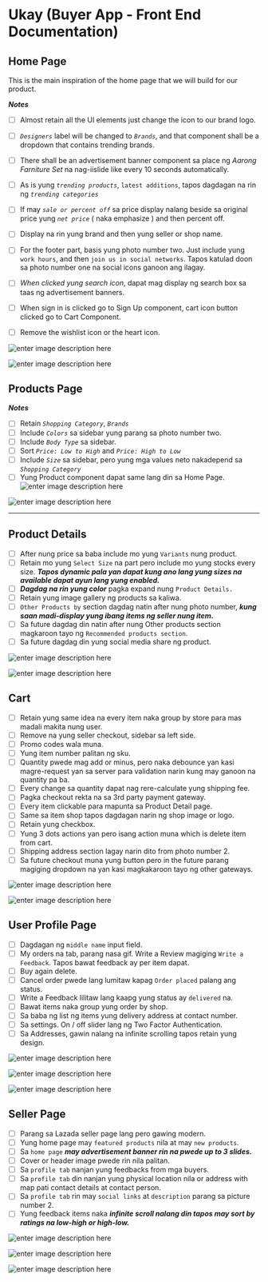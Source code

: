 # Ukay (Buyer App - Front End Documentation)


## Home Page

This is the main inspiration of the home page that we will build for our product.

***Notes***

 - [ ] Almost retain all the UI elements just change the icon to our brand logo.
 - [ ]  *`Designers`* label will be changed to *`Brands`*, and that component shall be a dropdown that contains trending brands.
 - [ ]  There shall be an advertisement banner component sa place ng *Aarong Farniture Set* na nag-iislide like every 10 seconds automatically.
 - [ ]  As is yung *`trending products`*,  `latest additions`, tapos dagdagan na rin ng *`trending categories`*
 - [ ]  If may *`sale or percent off`* sa price display nalang beside sa original price yung *`net price`* ( naka emphasize ) and then percent off.
 - [ ]  Display na rin yung brand and then yung seller or shop name.
 - [ ]  For the footer part, basis yung photo number two. Just include yung `work hours`, and then `join us in social networks`. Tapos katulad doon sa photo number one na social icons ganoon ang ilagay.
 - [ ]  *When clicked yung search icon*, dapat mag display ng search box sa taas ng advertisement banners.
 - [ ]  When sign in is clicked go to Sign Up component, cart icon button clicked go to Cart Component.
 - [ ]  Remove the wishlist icon or the heart icon.


![enter image description here](https://cdn.dribbble.com/users/641906/screenshots/6279620/preview2.png)

![enter image description here](https://cdn.dribbble.com/users/2446071/screenshots/13893056/media/6c4483b6765ba17203cefd3d433c35d3.png)


## Products Page

***Notes***
 - [ ] Retain *`Shopping Category`*, *`Brands`*
 - [ ] Include *`Colors`* sa sidebar yung parang sa photo number two.
 - [ ] Include *`Body Type`* sa sidebar.
 - [ ] Sort *`Price: Low to High`* and *`Price: High to Low`*
 - [ ] Include *`Size`* sa sidebar, pero yung mga values neto nakadepend sa *`Shopping Category`*
 - [ ] Yung Product component dapat same lang din sa Home Page.		
![enter image description here](https://cdn.dribbble.com/users/2446071/screenshots/13893056/media/0f58dd2614435fcba84025fc37193018.png)

![enter image description here](https://cdn.dribbble.com/users/195104/screenshots/11323964/media/42d68c0c23230d0d34e2c45224f6e1cf.png)

---

## Product Details

 - [ ] After nung price sa baba include mo yung `Variants` nung product.
 - [ ] Retain mo yung `Select Size` na part pero include mo yung stocks every size. ***Tapos dynamic pala yan dapat kung ano lang yung sizes na available dapat ayun lang yung enabled.***
 - [ ] ***Dagdag na rin yung color*** pagka expand nung `Product Details.`
 - [ ] Retain yung image gallery ng products sa kaliwa.
 - [ ] `Other Products by` section dagdag natin after nung photo number, ***kung saan madi-display yung ibang items ng seller nung item.***
 - [ ] Sa future dagdag din natin after nung Other products section magkaroon tayo ng `Recommended products section`.
 - [ ] Sa future dagdag din yung social media share ng product.

![enter image description here](https://cdn.dribbble.com/users/618212/screenshots/14176331/media/9b8b4bae8db0f1a90234dbd08e3d7675.png)

![enter image description here](https://cdn.dribbble.com/users/618212/screenshots/14176331/media/d8cb443fea17a34f27c1c2a87d1509b5.png)

## Cart

 - [ ] Retain yung same idea na every item naka group by store para mas madali makita nung user.
 - [ ] Remove na yung seller checkout, sidebar sa left side.
 - [ ] Promo codes wala muna.
 - [ ] Yung item number palitan ng sku.
 - [ ] Quantity pwede mag add or minus, pero naka debounce yan kasi magre-request yan sa server para validation narin kung may ganoon na quantity pa ba.
 - [ ] Every change sa quantity dapat nag rere-calculate yung shipping fee.
 - [ ] Pagka checkout rekta na sa 3rd party payment gateway.
 - [ ] Every item clickable para mapunta sa Product Detail page.
 - [ ] Same sa item shop tapos dagdagan narin ng shop image or logo.
 - [ ] Retain yung checkbox.
 - [ ] Yung 3 dots actions yan pero isang action muna which is delete item from cart.
 - [ ] Shipping address section lagay narin dito from photo number 2.
 - [ ] Sa future checkout muna yung button pero in the future parang magiging dropdown na yan kasi magkakaroon tayo ng other gateways.

![enter image description here](https://cdn.dribbble.com/users/576948/screenshots/10721832/media/578b6fc1126adad3458f14b6b0262eed.png)

![enter image description here](https://cdn.dribbble.com/users/576948/screenshots/10730228/media/49d56402faf38e1ca28aea289484a4d2.png)

## User Profile Page

 - [ ] Dagdagan ng `middle name` input field.
 - [ ] My orders na tab, parang nasa gif. Write a Review magiging `Write a Feedback`. Tapos bawat feedback ay per item dapat.
 - [ ] Buy again delete.
 - [ ] Cancel order pwede lang lumitaw kapag `Order placed` palang ang status.
 - [ ] Write a Feedback lilitaw lang kaapg yung status ay `delivered` na.
 - [ ] Bawat items naka group yung order by shop.
 - [ ] Sa baba ng list ng items yung delivery address at contact number.
 - [ ] Sa settings. On / off slider lang ng Two Factor Authentication.
 - [ ] Sa Addresses, gawin nalang na infinite scrolling tapos retain yung design.

![enter image description here](https://imgur.com/ZbJmoQY.png)

![enter image description here](https://imgur.com/bId1rHB.gif)

![enter image description here](https://imgur.com/cwQIsFj.png)

## Seller Page

 - [ ] Parang sa Lazada seller page lang pero gawing modern.
 - [ ] Yung home page may `featured products` nila at may `new products`.
 - [ ] Sa `home page` ***may advertisement banner rin na pwede up to 3 slides.***
 - [ ] Cover or header image pwede rin nila palitan.
 - [ ] Sa `profile tab` nanjan yung feedbacks from mga buyers.
 - [ ] Sa `profile tab` din nanjan yung physical location nila or address with map pati contact details at contact person.
 - [ ] Sa `profile tab` rin may `social links` at `description` parang sa picture number 2.
 - [ ] Yung feedback items naka ***infinite scroll nalang din tapos may sort by ratings na low-high or high-low.***
 
![enter image description here](https://imgur.com/ecx4HUG.png)

![enter image description here](https://imgur.com/9x9XzyZ.png)

![enter image description here](https://cdn.dribbble.com/users/1008661/screenshots/5642510/181203-dribbble.jpg)
